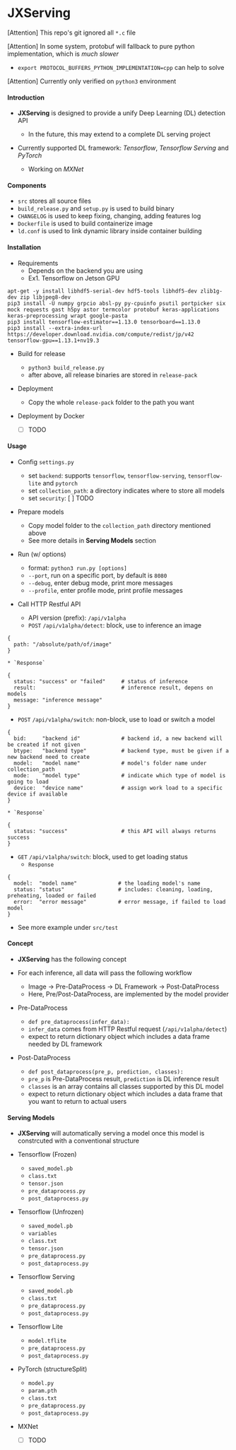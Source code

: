 # JXServing

[Attention] This repo's git ignored all `*.c` file

[Attention] In some system, protobuf will fallback to pure python implementation, which is *much slower*
* `export PROTOCOL_BUFFERS_PYTHON_IMPLEMENTATION=cpp` can help to solve

[Attention] Currently only verified on `python3` environment


#### Introduction

* **JXServing** is designed to provide a unify Deep Learning (DL) detection API
  * In the future, this may extend to a complete DL serving project

* Currently supported DL framework: *Tensorflow*, *Tensorflow Serving* and *PyTorch*
  * Working on *MXNet*


#### Components

* `src` stores all source files
* `build_release.py` and `setup.py` is used to build binary
* `CHANGELOG` is used to keep fixing, changing, adding features log
* `Dockerfile` is used to build containerize image
* `ld.conf` is used to link dynamic library inside container building


#### Installation

* Requirements
  * Depends on the backend you are using
  * Ex1. Tensorflow on Jetson GPU
```
apt-get -y install libhdf5-serial-dev hdf5-tools libhdf5-dev zlib1g-dev zip libjpeg8-dev
pip3 install -U numpy grpcio absl-py py-cpuinfo psutil portpicker six mock requests gast h5py astor termcolor protobuf keras-applications keras-preprocessing wrapt google-pasta
pip3 install tensorflow-estimator==1.13.0 tensorboard==1.13.0
pip3 install --extra-index-url https://developer.download.nvidia.com/compute/redist/jp/v42 tensorflow-gpu==1.13.1+nv19.3
```

* Build for release
  * `python3 build_release.py`
  * after above, all release binaries are stored in `release-pack`

* Deployment
  * Copy the whole `release-pack` folder to the path you want

* Deployment by Docker
  * [ ] TODO


#### Usage

* Config `settings.py`
  * set `backend`: supports `tensorflow`, `tensorflow-serving`, `tensorflow-lite` and `pytorch` 
  * set `collection_path`: a directory indicates where to store all models
  * set `security`: [ ] TODO

* Prepare models
  * Copy model folder to the `collection_path` directory mentioned above
  * See more details in **Serving Models** section

* Run (w/ options)
  * format: `python3 run.py [options]`
  * `--port`, run on a specific port, by default is `8080`
  * `--debug`, enter debug mode, print more messages
  * `--profile`, enter profile mode, print profile messages

* Call HTTP Restful API
  * API version (prefix): `/api/v1alpha`
  * `POST` `/api/v1alpha/detect`: block, use to inference an image
```
{
  path: "/absolute/path/of/image"
}
```
    * `Response`
```
{
  status: "success" or "failed"     # status of inference
  result:                           # inference result, depens on models
  message: "inference message"
}
```
  * `POST` `/api/v1alpha/switch`: non-block, use to load or switch a model
```
{
  bid:     "backend id"             # backend id, a new backend will be created if not given
  btype:   "backend type"           # backend type, must be given if a new backend need to create
  model:   "model name"             # model's folder name under collection_path
  mode:    "model type"             # indicate which type of model is going to load
  device:  "device name"            # assign work load to a specific device if available
}
```
    * `Response`
```
{
  status: "success"                 # this API will always returns success
}
```
  * `GET` `/api/v1alpha/switch`: block, used to get loading status
    * `Response`
```
{
  model:  "model name"             # the loading model's name
  status: "status"                 # includes: cleaning, loading, preheating, loaded or failed
  error:  "error message"          # error message, if failed to load model
}
```

* See more example under `src/test`


#### Concept

* **JXServing** has the following concept
* For each inference, all data will pass the following workflow
  * Image -> Pre-DataProcess -> DL Framework -> Post-DataProcess
  * Here, Pre/Post-DataProcess, are implemented by the model provider

* Pre-DataProcess
  * `def pre_dataprocess(infer_data):`
  * `infer_data` comes from HTTP Restful request (`/api/v1alpha/detect`)
  * expect to return dictionary object which includes a data frame needed by DL framework

* Post-DataProcess
  * `def post_dataprocess(pre_p, prediction, classes):`
  * `pre_p` is Pre-DataProcess result, `prediction` is DL inference result
  * `classes` is an array contains all classes supported by this DL model
  * expect to return dictionary object which includes a data frame that you want to return to actual users


#### Serving Models

* **JXServing** will automatically serving a model once this model is constrcuted with a conventional structure

* Tensorflow (Frozen)
  * `saved_model.pb`
  * `class.txt`
  * `tensor.json`
  * `pre_dataprocess.py`
  * `post_dataprocess.py`

* Tensorflow (Unfrozen)
  * `saved_model.pb`
  * `variables`
  * `class.txt`
  * `tensor.json`
  * `pre_dataprocess.py`
  * `post_dataprocess.py`


* Tensorflow Serving
  * `saved_model.pb`
  * `class.txt`
  * `pre_dataprocess.py`
  * `post_dataprocess.py`


* Tensorflow Lite
  * `model.tflite`
  * `pre_dataprocess.py`
  * `post_dataprocess.py`


* PyTorch (structureSplit)
  * `model.py`
  * `param.pth`
  * `class.txt`
  * `pre_dataprocess.py`
  * `post_dataprocess.py`

* MXNet
  * [ ] TODO

